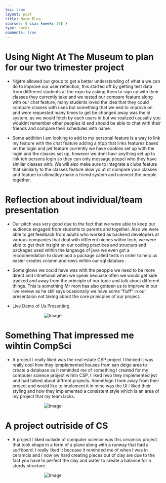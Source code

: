 ```yaml
---
toc: true
layout: post
title: Natm Blog
courses: { csa: {week: 19} }
type: hacks
comments: true
---
```



# Using Night At The Museum to plan for our two trimester project 

 -  N@tm allowed our group to get a better understanding of what a we can do to improve our user reflection, this started off by getting test data from  diffferent students at the expo by asking them to sign up with their classes they currently take and we tested our compare feature along with our chat feature, many students loved the idea that they could compare classes with uses but something that we eed to improve on and were requested many times to get be changed away was the id system, as we would fetch by each users id but we realized ususally you wouldnt remember other peoples id and should be able to chat with their friends and compare their schedules with name.

- Some addition I am looking to add to my personal feature is a way to link my feature with the chat feature adding a htpp that links features based on the login and jwt feature currently we have  cookies set up with the login and the classes set up, however we dont havr anything set up to link teh persons login so they can only message peopel who they have similar classes with. We will also make sure to integrate a clubs feature that similarly to the classes feature alow yo ut ot compare your classes and feature to ultimatley make a friend system and connect the people together. 



# Reflection about individual/team presentation 
- Our pitch was very good due to the fact that we were able to keep our audience engaged from students to parents and together. Also we were able to get feedback from adults who worked as backend developers at various companies that deal with different niches within tech, we were able to get their insight on our coding practices and structurs and packages used within the langauge of java we even got a recoomendation to downlaod a package called tests in order to help us easier creates column and rows within our sql databae .

- Some glows we could have was with the peopple we need to be more direct and intnetional when we speak becuase often we  would get side tracked and away from the principle of our topic and talk about different things. This is something Mr mort has also gotteen us to improve in our live review as he still says ocasionally we have some "fluff" in our presentaion not taking about the core prinicples of our project. 

- Live Demo of Us Presenting. 
<html>
<style>
.centered-image {
    display: block;
    margin: 0 auto;
    max-width: 50%; 
}
</style >
<img src="{{site.baseurl}}/images/natmblogs.jpg" alt="Image" class="centered-image">

</html>

# Something That impressed me wihtin CompSci 

- A project I really liked was the real estate CSP project I thinked it was really cool how they ipmplemented houses from san deigo area to create a database as it reminded me of something I created for my computer science project wihtin CSP, I liked hwo they implemented jwt and had talked about diffrent projects. Somethign I took away from their project and would like to implement it in mine was the UI i liked their styling and how they implemented a consistent style which is an area of my project that my team lacks. 

<html>
<style>
.centered-image {
    display: block;
    margin: 0 auto;
    max-width: 50%; 
}
</style >
<img src="{{site.baseurl}}/images/realestate.JPG" alt="Image" class="centered-image">

</html>


# A project outriside of CS 

- A project I liked outside of computer science was this ceramics project that took shape in a form of a plane along with a runway that had a surfboard. I really liked it becuase it reminded me of when I was in ceramcis and I now ow hard creating pieces out of clay are due to the fact you have to perfect the clay and water to create a balance for a sturdy structure. 

<html>
<style>
.centered-image {
    display: block;
    margin: 0 auto;
    max-width: 50%; 
}
</style >
<img src="{{site.baseurl}}/images/airport.JPG" alt="Image" class="centered-image">

</html>
